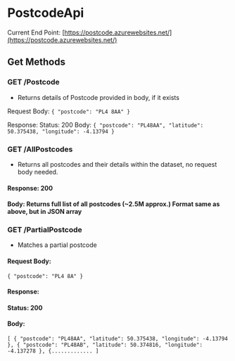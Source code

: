 # PostcodeApi

Current End Point: [https://postcode.azurewebsites.net/](https://postcode.azurewebsites.net/)

## Get Methods

### GET /Postcode
- Returns details of Postcode provided in body, if it exists

Request Body:
`{
  "postcode": "PL4 8AA"
}`

Response:
Status: 200
Body: 
`{
    "postcode": "PL48AA",
    "latitude": 50.375438,
    "longitude": -4.13794
}`

### GET /AllPostcodes
- Returns all postcodes and their details within the dataset, no request body needed.

#### Response: 200
#### Body: Returns full list of all postcodes (~2.5M approx.) Format same as above, but in JSON array

### GET /PartialPostcode
- Matches a partial postcode

#### Request Body:
`{
  "postcode": "PL4 8A"
}`

#### Response:
#### Status: 200
#### Body: 
`[
    {
        "postcode": "PL48AA",
        "latitude": 50.375438,
        "longitude": -4.13794
    },
    {
        "postcode": "PL48AB",
        "latitude": 50.374816,
        "longitude": -4.137278
    },
    {.............
]`
